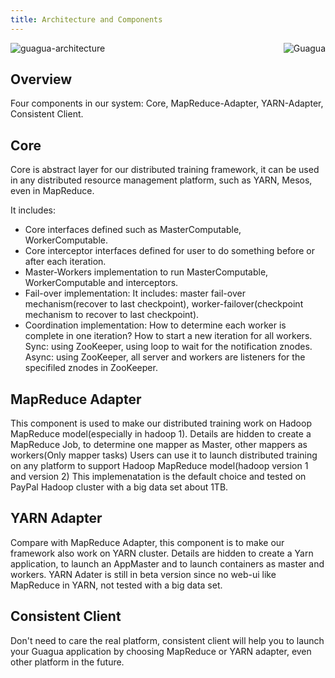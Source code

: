 ```yaml
---
title: Architecture and Components
---
```


[<img src="../images/guagua_duck_50.png" alt="Guagua" align="right">](http://shifu.ml/docs/stable/guide/guagua/)

![guagua-architecture](../images/guagua-arch.png)

Overview
---------

Four components in our system: Core, MapReduce-Adapter, YARN-Adapter, Consistent Client.

## Core

Core is abstract layer for our distributed training framework, it can be used in any distributed resource management platform, such as YARN, Mesos, even in MapReduce.

It includes:

* Core interfaces defined such as MasterComputable, WorkerComputable.
* Core interceptor interfaces defined for user to do something before or after each iteration.
* Master-Workers implementation to run MasterComputable, WorkerComputable and interceptors.
* Fail-over implementation: It includes: master fail-over mechanism(recover to last checkpoint), worker-failover(checkpoint mechanism to recover to last checkpoint).
* Coordination implementation: How to determine each worker is complete in one iteration? How to start a new iteration for all workers. Sync: using ZooKeeper, using loop to wait for the notification znodes. Async: using ZooKeeper, all server and workers are listeners for the specifiled znodes in ZooKeeper.

## MapReduce Adapter

This component is used to make our distributed training work on Hadoop MapReduce model(especially in hadoop 1).
Details are hidden to create a MapReduce Job, to determine one mapper as Master, other mappers as workers(Only mapper tasks)
Users can use it to launch distributed training on any platform to support Hadoop MapReduce model(hadoop version 1 and version 2)
This implemenatation is the default choice and tested on PayPal Hadoop cluster with a big data set about 1TB. 

## YARN Adapter

Compare with MapReduce Adapter, this component is to make our framework also work on YARN cluster.
Details are hidden to create a Yarn application, to launch an AppMaster and to launch containers as master and workers. 
YARN Adater is still in beta version since no web-ui like MapReduce in YARN, not tested with a big data set.

## Consistent Client

Don't need to care the real platform, consistent client will help you to launch your Guagua application by choosing MapReduce or YARN adapter, even other platform in the future.
